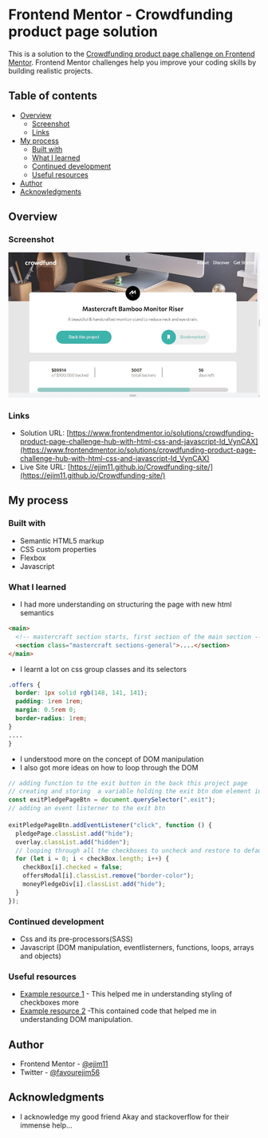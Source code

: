 # Frontend Mentor - Crowdfunding product page solution

This is a solution to the [Crowdfunding product page challenge on Frontend Mentor](https://www.frontendmentor.io/challenges/crowdfunding-product-page-7uvcZe7ZR). Frontend Mentor challenges help you improve your coding skills by building realistic projects.

## Table of contents

- [Overview](#overview)
  - [Screenshot](#screenshot)
  - [Links](#links)
- [My process](#my-process)
  - [Built with](#built-with)
  - [What I learned](#what-i-learned)
  - [Continued development](#continued-development)
  - [Useful resources](#useful-resources)
- [Author](#author)
- [Acknowledgments](#acknowledgments)

## Overview

### Screenshot

![](images/screenshot.jpg)

### Links

- Solution URL: [https://www.frontendmentor.io/solutions/crowdfunding-product-page-challenge-hub-with-html-css-and-javascript-Id_VynCAX](https://www.frontendmentor.io/solutions/crowdfunding-product-page-challenge-hub-with-html-css-and-javascript-Id_VynCAX)
- Live Site URL: [https://ejim11.github.io/Crowdfunding-site/](https://ejim11.github.io/Crowdfunding-site/)

## My process

### Built with

- Semantic HTML5 markup
- CSS custom properties
- Flexbox
- Javascript

### What I learned

- I had more understanding on structuring the page with new html semantics

```html
<main>
  <!-- mastercraft section starts, first section of the main section -->
  <section class="mastercraft sections-general">....</section>
</main>
```

- I learnt a lot on css group classes and its selectors

```css
.offers {
  border: 1px solid rgb(148, 141, 141);
  padding: 1rem 1rem;
  margin: 0.5rem 0;
  border-radius: 1rem;
}
....
}
```

- I understood more on the concept of DOM manipulation
- I also got more ideas on how to loop through the DOM

```js
// adding function to the exit button in the back this project page
// creating and storing  a variable holding the exit btn dom element in the back this project modal
const exitPledgePageBtn = document.querySelector(".exit");
// adding an event listerner to the exit btn

exitPledgePageBtn.addEventListener("click", function () {
  pledgePage.classList.add("hide");
  overlay.classList.add("hidden");
  // looping through all the checkboxes to uncheck and restore to default when the exit btn is clicked
  for (let i = 0; i < checkBox.length; i++) {
    checkBox[i].checked = false;
    offersModal[i].classList.remove("border-color");
    moneyPledgeDiv[i].classList.add("hide");
  }
});
```

### Continued development

- Css and its pre-processors(SASS)
- Javascript (DOM manipulation, eventlisterners, functions, loops, arrays and objects)

### Useful resources

- [Example resource 1](https://codepen.io/aaroniker/pen/PowZbgb) - This helped me in understanding styling of checkboxes more
- [Example resource 2](https://stackoverflow.com/questions/1144805/scroll-to-the-top-of-the-page-using-javascript) -This contained code that helped me in understanding DOM manipulation.

## Author

- Frontend Mentor - [@ejim11](https://www.frontendmentor.io/profile/ejim11)
- Twitter - [@favourejim56](https://www.twitter.com/favourejim56)

## Acknowledgments

- I acknowledge my good friend Akay and stackoverflow for their immense help...
